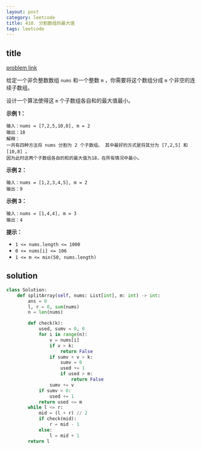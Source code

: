 ```yaml
---
layout: post
category: leetcode
title: 410. 分割数组的最大值
tags: leetcode
---
```


## title
[problem link](https://leetcode-cn.com/problems/split-array-largest-sum/)

给定一个非负整数数组 `nums` 和一个整数 `m` ，你需要将这个数组分成 `m` 个非空的连续子数组。

设计一个算法使得这 `m` 个子数组各自和的最大值最小。

 

**示例 1：**

```
输入：nums = [7,2,5,10,8], m = 2
输出：18
解释：
一共有四种方法将 nums 分割为 2 个子数组。 其中最好的方式是将其分为 [7,2,5] 和 [10,8] 。
因为此时这两个子数组各自的和的最大值为18，在所有情况中最小。
```

**示例 2：**

```
输入：nums = [1,2,3,4,5], m = 2
输出：9
```

**示例 3：**

```
输入：nums = [1,4,4], m = 3
输出：4
```

 

**提示：**

- `1 <= nums.length <= 1000`
- `0 <= nums[i] <= 106`
- `1 <= m <= min(50, nums.length)`


## solution

```python
class Solution:
    def splitArray(self, nums: List[int], m: int) -> int:
        ans = 0
        l, r = 0, sum(nums)
        n = len(nums)

        def check(k):
            used, sumv = 0, 0
            for i in range(n):
                v = nums[i]
                if v > k:
                    return False
                if sumv + v > k:
                    sumv = 0
                    used += 1
                    if used > m:
                        return False
                sumv += v
            if sumv > 0:
                used += 1
            return used <= m
        while l <= r:
            mid = (l + r) // 2
            if check(mid):
                r = mid - 1
            else:
                l = mid + 1
        return l
```

